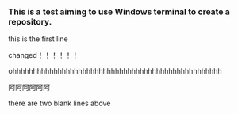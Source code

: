### This is a test aiming to use Windows terminal to create a repository.



this is the first line



changed！！！！！！

ohhhhhhhhhhhhhhhhhhhhhhhhhhhhhhhhhhhhhhhhhhhhhhhhhhh

阿阿阿阿阿阿





there are two blank lines above 



